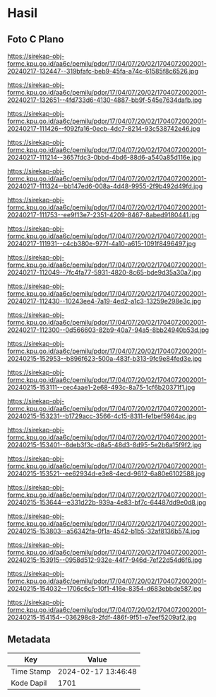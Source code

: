 # Hasil

## Foto C Plano

https://sirekap-obj-formc.kpu.go.id/aa6c/pemilu/pdpr/17/04/07/20/02/1704072002001-20240217-132447--319bfafc-beb9-45fa-a74c-61585f8c6526.jpg

https://sirekap-obj-formc.kpu.go.id/aa6c/pemilu/pdpr/17/04/07/20/02/1704072002001-20240217-132651--4fd733d6-4130-4887-bb9f-545e7634dafb.jpg

https://sirekap-obj-formc.kpu.go.id/aa6c/pemilu/pdpr/17/04/07/20/02/1704072002001-20240217-111426--f092fa16-0ecb-4dc7-8214-93c538742e46.jpg

https://sirekap-obj-formc.kpu.go.id/aa6c/pemilu/pdpr/17/04/07/20/02/1704072002001-20240217-111214--3657fdc3-0bbd-4bd6-88d6-a540a85d116e.jpg

https://sirekap-obj-formc.kpu.go.id/aa6c/pemilu/pdpr/17/04/07/20/02/1704072002001-20240217-111324--bb147ed6-008a-4d48-9955-2f9b492d49fd.jpg

https://sirekap-obj-formc.kpu.go.id/aa6c/pemilu/pdpr/17/04/07/20/02/1704072002001-20240217-111753--ee9f13e7-2351-4209-8467-8abed9180441.jpg

https://sirekap-obj-formc.kpu.go.id/aa6c/pemilu/pdpr/17/04/07/20/02/1704072002001-20240217-111931--c4cb380e-977f-4a10-a615-1091f8496497.jpg

https://sirekap-obj-formc.kpu.go.id/aa6c/pemilu/pdpr/17/04/07/20/02/1704072002001-20240217-112049--7fc4fa77-5931-4820-8c65-bde9d35a30a7.jpg

https://sirekap-obj-formc.kpu.go.id/aa6c/pemilu/pdpr/17/04/07/20/02/1704072002001-20240217-112430--10243ee4-7a19-4ed2-a1c3-13259e298e3c.jpg

https://sirekap-obj-formc.kpu.go.id/aa6c/pemilu/pdpr/17/04/07/20/02/1704072002001-20240217-112300--0d566603-82b9-40a7-94a5-8bb24940b53d.jpg

https://sirekap-obj-formc.kpu.go.id/aa6c/pemilu/pdpr/17/04/07/20/02/1704072002001-20240215-152953--b896f623-500a-483f-b313-9fc9e84fed3e.jpg

https://sirekap-obj-formc.kpu.go.id/aa6c/pemilu/pdpr/17/04/07/20/02/1704072002001-20240215-153111--cec4aae1-2e68-493c-8a75-1cf6b20371f1.jpg

https://sirekap-obj-formc.kpu.go.id/aa6c/pemilu/pdpr/17/04/07/20/02/1704072002001-20240215-153231--b1729acc-3566-4c15-8311-fe1bef5964ac.jpg

https://sirekap-obj-formc.kpu.go.id/aa6c/pemilu/pdpr/17/04/07/20/02/1704072002001-20240215-153401--8deb3f3c-d8a5-48d3-8d95-5e2b6a15f9f2.jpg

https://sirekap-obj-formc.kpu.go.id/aa6c/pemilu/pdpr/17/04/07/20/02/1704072002001-20240215-153521--ee62934d-e3e8-4ecd-9612-6a80e6102588.jpg

https://sirekap-obj-formc.kpu.go.id/aa6c/pemilu/pdpr/17/04/07/20/02/1704072002001-20240215-153644--e331d22b-939a-4e83-bf7c-64487dd9e0d8.jpg

https://sirekap-obj-formc.kpu.go.id/aa6c/pemilu/pdpr/17/04/07/20/02/1704072002001-20240215-153803--a56342fa-0f1a-4542-b1b5-32af8136b574.jpg

https://sirekap-obj-formc.kpu.go.id/aa6c/pemilu/pdpr/17/04/07/20/02/1704072002001-20240215-153915--0958d512-932e-44f7-946d-7ef22d54d6f6.jpg

https://sirekap-obj-formc.kpu.go.id/aa6c/pemilu/pdpr/17/04/07/20/02/1704072002001-20240215-154032--1706c6c5-10f1-416e-8354-d683ebbde587.jpg

https://sirekap-obj-formc.kpu.go.id/aa6c/pemilu/pdpr/17/04/07/20/02/1704072002001-20240215-154154--036298c8-2fdf-486f-9f51-e7eef5209af2.jpg


## Metadata

| Key        | Value               |
| ---------- | ------------------- |
| Time Stamp | 2024-02-17 13:46:48 |
| Kode Dapil | 1701                |



